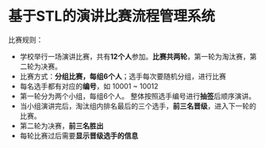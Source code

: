 # 基于STL的演讲比赛流程管理系统
比赛规则：
- 学校举行一场演讲比赛，共有**12个人**参加。**比赛共两轮**，第一轮为淘汰赛，第二轮为决赛。
- 比赛方式：**分组比赛，每组6个人**；选手每次要随机分组，进行比赛
- 每名选手都有对应的**编号**，如 10001 ~ 10012 
- 第一轮分为两个小组，每组6个人。 整体按照选手编号进行**抽签**后顺序演讲。
- 当小组演讲完后，淘汰组内排名最后的三个选手，**前三名晋级**，进入下一轮的比赛。
- 第二轮为决赛，**前三名胜出**
- 每轮比赛过后需要**显示晋级选手的信息**
